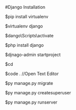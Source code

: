 #Django Installation

$pip install virtualenv

$virtualenv django

$dango\Scripts\activate

$php install django

$djnago-admin startproject <name>

$cd <name>

$code . //Open Text Editor

$py manage.py migrate

$py manage.py createsuperuser

$py manage.py runserver
